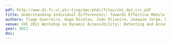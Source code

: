 ```yaml
---
pdf: http://www.di.fc.ul.pt/~tjvg/amc/phd//files/chi_dyn_crc.pdf
title: Understanding Individual Differences\: Towards Effective Mobile Interface Design and Adaptation for the Blind
authors: Tiago Guerreiro, Hugo Nicolau, João Oliveira, Joaquim Jorge, Daniel Gonçalves
venue: CHI 2011 Workshop on Dynamic Accessibility\: Detecting and Accommodating Differences in Ability and Situation. Vancouver, Canada, May, 2011
year: 2011
doi: 
---
```

